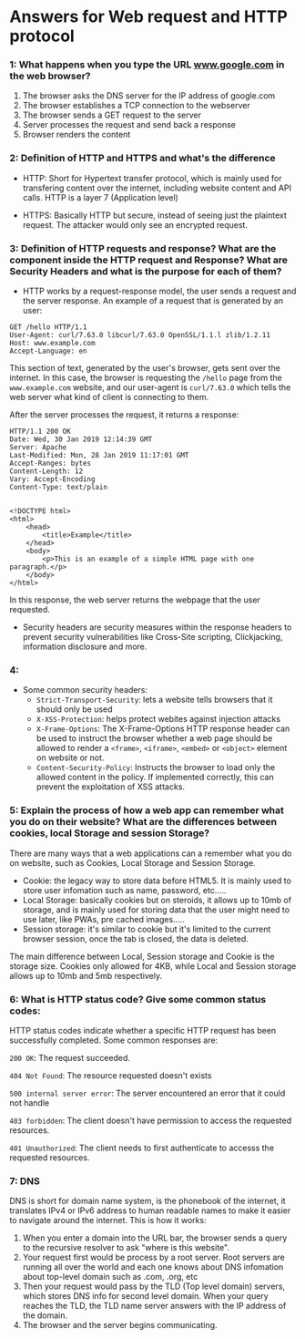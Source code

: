 # Answers for Web request and HTTP protocol

### 1: What happens when you type the URL www.google.com in the web browser?

1. The browser asks the DNS server for the IP address of google.com
2. The browser establishes a TCP connection to the webserver
3. The browser sends a GET request to the server
5. Server processes the request and send back a response
6. Browser renders the content

### 2: Definition of HTTP and HTTPS and what's the difference

 - HTTP: Short for Hypertext transfer protocol, which is mainly used for transfering content over the internet, including website content and API calls. HTTP is a layer 7 (Application level)


 - HTTPS: Basically HTTP but secure, instead of seeing just the plaintext request. The attacker would only see an encrypted request. 

### 3:     Definition of HTTP requests and response? What are the component inside the HTTP request and Response? What are Security Headers and what is the purpose for each of them?

 - HTTP works by a request-response model, the user sends a request and the server response. An example of a request that is generated by an user: 

```
GET /hello HTTP/1.1
User-Agent: curl/7.63.0 libcurl/7.63.0 OpenSSL/1.1.l zlib/1.2.11
Host: www.example.com
Accept-Language: en
```

This section of text, generated by the user's browser, gets sent over the internet. In this case, the browser is requesting the `/hello` page from the `www.example.com` website, and our user-agent is `curl/7.63.0` which tells the web server what kind of client is connecting to them.

After the server processes the request, it returns a response: 

```
HTTP/1.1 200 OK
Date: Wed, 30 Jan 2019 12:14:39 GMT
Server: Apache
Last-Modified: Mon, 28 Jan 2019 11:17:01 GMT
Accept-Ranges: bytes
Content-Length: 12
Vary: Accept-Encoding
Content-Type: text/plain


<!DOCTYPE html>
<html>
    <head>
        <title>Example</title>
    </head>
    <body>
        <p>This is an example of a simple HTML page with one paragraph.</p>
    </body>
</html>
```

In this response, the web server returns the webpage that the user requested. 

- Security headers are security measures within the response headers to prevent security vulnerabilities like Cross-Site scripting, Clickjacking, information disclosure and more.

### 4:
- Some common security headers: 
   -  `Strict-Transport-Security`: lets a website tells browsers that it should only be used 
   -  `X-XSS-Protection`: helps protect webites against injection attacks 
   -  `X-Frame-Options`:  The X-Frame-Options HTTP response header can be used to instruct the browser whether a web page should be allowed to render a `<frame>`, `<iframe>`, `<embed>` or `<object>` element on website or not.
    -  `Content-Security-Policy`: Instructs the browser to load only the allowed content in the policy. If implemented correctly, this can prevent the exploitation of XSS attacks.

### 5: Explain the process of how a web app can remember what you do on their website? What are the differences between cookies, local Storage and session Storage? 

There are many ways that a web applications can a remember what you do on website, such as Cookies, Local Storage and Session Storage. 

- Cookie: the legacy way to store data before HTML5. It is mainly used to store user infomation such as name, password, etc.....
- Local Storage: basically cookies but on steroids, it allows up to 10mb of storage, and is mainly used for storing data that the user might need to use later, like PWAs, pre cached images.....
- Session storage: it's similar to cookie but it's limited to the current browser session, once the tab is closed, the data is deleted. 

The main difference between Local, Session storage and Cookie is the storage size. Cookies only allowed for 4KB, while Local and Session storage allows up to 10mb and 5mb respectively. 
### 6: What is HTTP status code? Give some common status codes:

HTTP status codes indicate whether a specific HTTP request has been successfully completed. Some common responses are: 

```200 OK```: The request succeeded. 

```404 Not Found```: The resource requested doesn't exists 

```500 internal server error```: The server encountered an error that it could not handle 

```403 forbidden```: The client doesn't have permission to access the requested resources. 

```401 Unauthorized```: The client needs to first authenticate to accesss the requested resources. 

### 7: DNS 

DNS is short for domain name system, is the phonebook of the internet, it translates IPv4 or IPv6 address to human readable names to make it easier to navigate around the internet. This is how it works:

1. When you enter a domain into the URL bar, the browser sends a query to the recursive resolver to ask "where is this website".
2. Your request first would be process by a root server. Root servers are running all over the world and each one knows about DNS infomation about top-level domain such as .com, .org, etc
3. Then your request would pass by the TLD (Top level domain) servers, which stores DNS info for second level domain. When your query reaches the TLD, the TLD name server answers with the IP address of the domain. 
4. The browser and the server begins communicating. 


